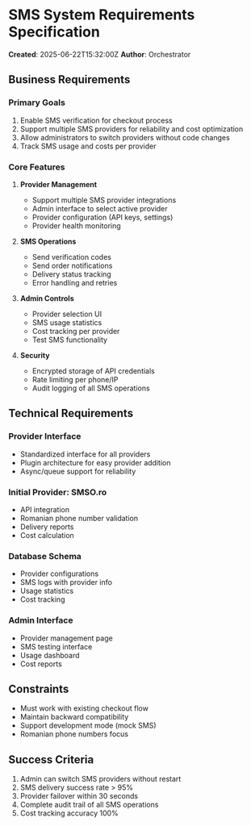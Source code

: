 # SMS System Requirements Specification

**Created**: 2025-06-22T15:32:00Z
**Author**: Orchestrator

## Business Requirements

### Primary Goals
1. Enable SMS verification for checkout process
2. Support multiple SMS providers for reliability and cost optimization
3. Allow administrators to switch providers without code changes
4. Track SMS usage and costs per provider

### Core Features
1. **Provider Management**
   - Support multiple SMS provider integrations
   - Admin interface to select active provider
   - Provider configuration (API keys, settings)
   - Provider health monitoring

2. **SMS Operations**
   - Send verification codes
   - Send order notifications
   - Delivery status tracking
   - Error handling and retries

3. **Admin Controls**
   - Provider selection UI
   - SMS usage statistics
   - Cost tracking per provider
   - Test SMS functionality

4. **Security**
   - Encrypted storage of API credentials
   - Rate limiting per phone/IP
   - Audit logging of all SMS operations

## Technical Requirements

### Provider Interface
- Standardized interface for all providers
- Plugin architecture for easy provider addition
- Async/queue support for reliability

### Initial Provider: SMSO.ro
- API integration
- Romanian phone number validation
- Delivery reports
- Cost calculation

### Database Schema
- Provider configurations
- SMS logs with provider info
- Usage statistics
- Cost tracking

### Admin Interface
- Provider management page
- SMS testing interface
- Usage dashboard
- Cost reports

## Constraints
- Must work with existing checkout flow
- Maintain backward compatibility
- Support development mode (mock SMS)
- Romanian phone numbers focus

## Success Criteria
1. Admin can switch SMS providers without restart
2. SMS delivery success rate > 95%
3. Provider failover within 30 seconds
4. Complete audit trail of all SMS operations
5. Cost tracking accuracy 100%